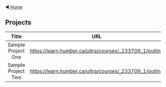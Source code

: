 :arrow_backward:  [Home](../index.markdown)
## Projects

| Title | URL | Technology |
|:-----:|:-----:|:-----:|
| Sample Project One | https://learn.humber.ca/ultra/courses/_233709_1/outline | HTML,CSS,JS |
| Sample Project Two | https://learn.humber.ca/ultra/courses/_233709_1/outline | JS,HTML,C# |